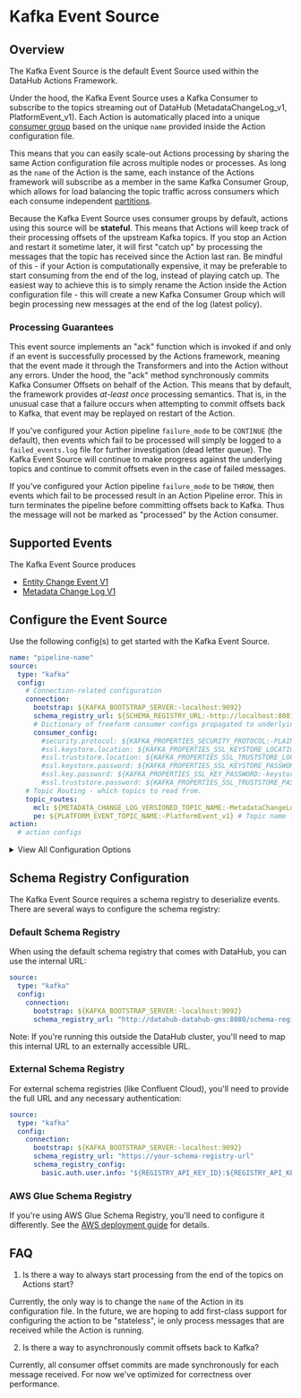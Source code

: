 # Kafka Event Source

## Overview

The Kafka Event Source is the default Event Source used within the DataHub Actions Framework.

Under the hood, the Kafka Event Source uses a Kafka Consumer to subscribe to the topics streaming
out of DataHub (MetadataChangeLog_v1, PlatformEvent_v1). Each Action is automatically placed into a unique
[consumer group](https://docs.confluent.io/platform/current/clients/consumer.html#consumer-groups) based on
the unique `name` provided inside the Action configuration file.

This means that you can easily scale-out Actions processing by sharing the same Action configuration file across
multiple nodes or processes. As long as the `name` of the Action is the same, each instance of the Actions framework will subscribe as a member in the same Kafka Consumer Group, which allows for load balancing the
topic traffic across consumers which each consume independent [partitions](https://developer.confluent.io/learn-kafka/apache-kafka/partitions/#kafka-partitioning).

Because the Kafka Event Source uses consumer groups by default, actions using this source will be **stateful**.
This means that Actions will keep track of their processing offsets of the upstream Kafka topics. If you
stop an Action and restart it sometime later, it will first "catch up" by processing the messages that the topic
has received since the Action last ran. Be mindful of this - if your Action is computationally expensive, it may be preferable to start consuming from the end of the log, instead of playing catch up. The easiest way to achieve this is to simply rename the Action inside the Action configuration file - this will create a new Kafka Consumer Group which will begin processing new messages at the end of the log (latest policy).

### Processing Guarantees

This event source implements an "ack" function which is invoked if and only if an event is successfully processed
by the Actions framework, meaning that the event made it through the Transformers and into the Action without
any errors. Under the hood, the "ack" method synchronously commits Kafka Consumer Offsets on behalf of the Action. This means that by default, the framework provides _at-least once_ processing semantics. That is, in the unusual case that a failure occurs when attempting to commit offsets back to Kafka, that event may be replayed on restart of the Action.

If you've configured your Action pipeline `failure_mode` to be `CONTINUE` (the default), then events which
fail to be processed will simply be logged to a `failed_events.log` file for further investigation (dead letter queue). The Kafka Event Source will continue to make progress against the underlying topics and continue to commit offsets even in the case of failed messages.

If you've configured your Action pipeline `failure_mode` to be `THROW`, then events which fail to be processed result in an Action Pipeline error. This in turn terminates the pipeline before committing offsets back to Kafka. Thus the message will not be marked as "processed" by the Action consumer.

## Supported Events

The Kafka Event Source produces

- [Entity Change Event V1](../events/entity-change-event.md)
- [Metadata Change Log V1](../events/metadata-change-log-event.md)

## Configure the Event Source

Use the following config(s) to get started with the Kafka Event Source.

```yml
name: "pipeline-name"
source:
  type: "kafka"
  config:
    # Connection-related configuration
    connection:
      bootstrap: ${KAFKA_BOOTSTRAP_SERVER:-localhost:9092}
      schema_registry_url: ${SCHEMA_REGISTRY_URL:-http://localhost:8081}
      # Dictionary of freeform consumer configs propagated to underlying Kafka Consumer
      consumer_config:
        #security.protocol: ${KAFKA_PROPERTIES_SECURITY_PROTOCOL:-PLAINTEXT}
        #ssl.keystore.location: ${KAFKA_PROPERTIES_SSL_KEYSTORE_LOCATION:-/mnt/certs/keystore}
        #ssl.truststore.location: ${KAFKA_PROPERTIES_SSL_TRUSTSTORE_LOCATION:-/mnt/certs/truststore}
        #ssl.keystore.password: ${KAFKA_PROPERTIES_SSL_KEYSTORE_PASSWORD:-keystore_password}
        #ssl.key.password: ${KAFKA_PROPERTIES_SSL_KEY_PASSWORD:-keystore_password}
        #ssl.truststore.password: ${KAFKA_PROPERTIES_SSL_TRUSTSTORE_PASSWORD:-truststore_password}
    # Topic Routing - which topics to read from.
    topic_routes:
      mcl: ${METADATA_CHANGE_LOG_VERSIONED_TOPIC_NAME:-MetadataChangeLog_Versioned_v1} # Topic name for MetadataChangeLog_v1 events.
      pe: ${PLATFORM_EVENT_TOPIC_NAME:-PlatformEvent_v1} # Topic name for PlatformEvent_v1 events.
action:
  # action configs
```

<details>
  <summary>View All Configuration Options</summary>
  
  | Field | Required | Default | Description |
  | --- | :-: | :-: | --- |
  | `connection.bootstrap` | ✅ | N/A | The Kafka bootstrap URI, e.g. `localhost:9092`. |
  | `connection.schema_registry_url` | ✅ | N/A | The URL for the Kafka schema registry, e.g. `http://localhost:8081` |
  | `connection.consumer_config` | ❌ | {} | A set of key-value pairs that represents arbitrary Kafka Consumer configs |
  | `topic_routes.mcl` | ❌  | `MetadataChangeLog_v1` | The name of the topic containing MetadataChangeLog events |
  | `topic_routes.pe` | ❌ | `PlatformEvent_v1` | The name of the topic containing PlatformEvent events |
</details>

## Schema Registry Configuration

The Kafka Event Source requires a schema registry to deserialize events. There are several ways to configure the schema registry:

### Default Schema Registry

When using the default schema registry that comes with DataHub, you can use the internal URL:

```yml
source:
  type: "kafka"
  config:
    connection:
      bootstrap: ${KAFKA_BOOTSTRAP_SERVER:-localhost:9092}
      schema_registry_url: "http://datahub-datahub-gms:8080/schema-registry/api/"
```

Note: If you're running this outside the DataHub cluster, you'll need to map this internal URL to an externally accessible URL.

### External Schema Registry

For external schema registries (like Confluent Cloud), you'll need to provide the full URL and any necessary authentication:

```yml
source:
  type: "kafka"
  config:
    connection:
      bootstrap: ${KAFKA_BOOTSTRAP_SERVER:-localhost:9092}
      schema_registry_url: "https://your-schema-registry-url"
      schema_registry_config:
        basic.auth.user.info: "${REGISTRY_API_KEY_ID}:${REGISTRY_API_KEY_SECRET}"
```

### AWS Glue Schema Registry

If you're using AWS Glue Schema Registry, you'll need to configure it differently. See the [AWS deployment guide](/docs/deploy/aws#aws-glue-schema-registry) for details.

## FAQ

1. Is there a way to always start processing from the end of the topics on Actions start?

Currently, the only way is to change the `name` of the Action in its configuration file. In the future,
we are hoping to add first-class support for configuring the action to be "stateless", ie only process
messages that are received while the Action is running.

2. Is there a way to asynchronously commit offsets back to Kafka?

Currently, all consumer offset commits are made synchronously for each message received. For now we've optimized for correctness over performance.
